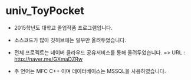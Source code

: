 # univ_ToyPocket

- 2015학년도 대학교 졸업작품 프로그램입니다.
- 소스코드가 많아 깃허브에는 일부만 올려두었습니다.
- 전체 프로젝트는 네이버 클라우드 공유서비스를 통해 올려두었습니다.
  => URL : http://naver.me/GXmaDZRw
  
- 주 언어는 MFC C++ 이며 데이터베이스는 MSSQL을 사용하였습니다.
